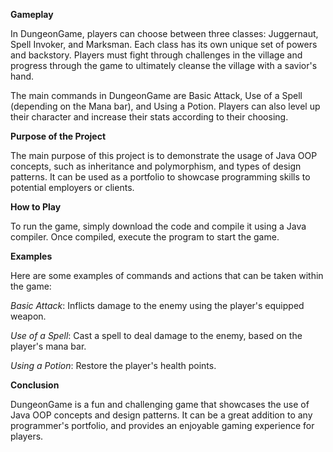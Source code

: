 **Gameplay**

In DungeonGame, players can choose between three classes: Juggernaut, Spell Invoker, and Marksman. Each class has its own unique set of powers and backstory. Players must fight through challenges in the village and progress through the game to ultimately cleanse the village with a savior's hand.

The main commands in DungeonGame are Basic Attack, Use of a Spell (depending on the Mana bar), and Using a Potion. Players can also level up their character and increase their stats according to their choosing.

**Purpose of the Project**

The main purpose of this project is to demonstrate the usage of Java OOP concepts, such as inheritance and polymorphism, and types of design patterns. It can be used as a portfolio to showcase programming skills to potential employers or clients.

**How to Play**

To run the game, simply download the code and compile it using a Java compiler. Once compiled, execute the program to start the game.

**Examples**

Here are some examples of commands and actions that can be taken within the game:

*Basic Attack*: Inflicts damage to the enemy using the player's equipped weapon.

*Use of a Spell*: Cast a spell to deal damage to the enemy, based on the player's mana bar.

*Using a Potion*: Restore the player's health points.

**Conclusion**

DungeonGame is a fun and challenging game that showcases the use of Java OOP concepts and design patterns. It can be a great addition to any programmer's portfolio, and provides an enjoyable gaming experience for players.

